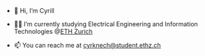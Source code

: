 - 👋 Hi, I’m Cyrill
- 👨‍🔬 I’m currently studying Electrical Engineering and Information Technologies @[ETH Zurich](https://ethz.ch/en.html)

- 📫 You can reach me at cyrknech@student.ethz.ch

<!---
cyrillknecht/cyrillknecht is a ✨ special ✨ repository because its `README.md` (this file) appears on your GitHub profile.
You can click the Preview link to take a look at your changes.
--->
